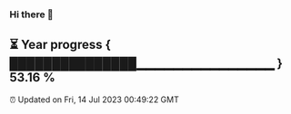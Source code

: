 ### Hi there 👋
⏳ Year progress { ███████████████▁▁▁▁▁▁▁▁▁▁▁▁▁▁▁ } 53.16 %
---
⏰ Updated on Fri, 14 Jul 2023 00:49:22 GMT

